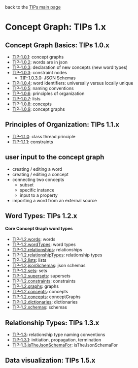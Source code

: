 back to the [TIPs main page](..)

Concept Graph: TIPs 1.x
=====

## Concept Graph Basics: TIPs 1.0.x
- [TIP-1.0.1](basics/conceptGraphs.md): concept graphs
- [TIP-1.0.2](basics/words.md): words are in json
- [TIP-1.0.3](basics/declarations.md): declaration of new concepts (new word types)
- [TIP-1.0.3](): constraint nodes
  - [TIP-1.0.3.0](): JSON Schemas
- [TIP-1.0.4](): word identifiers: universally versus locally unique
- [TIP-1.0.5](): naming conventions
- [TIP-1.0.6](basics/principlesOfOrganization.md): principles of organization
- [TIP-1.0.7](): lists
- [TIP-1.0.8](): concepts
- [TIP-1.0.9](): concept graphs


## Principles of Organization: TIPs 1.1.x
- [TIP-1.1.0](principlesOfOrganization/classThreadPrinciple.md): class thread principle
- [TIP-1.1.1](principlesOfOrganization/constraints.md): constraints

## user input to the concept graph
- creating / editing a word
- creating / editing a concept
- connecting two concepts
  - subset
  - specific instance
  - input to a property
- importing a word from an external source

## Word Types: TIPs 1.2.x
#### Core Concept Graph word types
- [TIP-1.2.words](): words
- [TIP-1.2.wordTypes](): word types
- [TIP-1.2.relationships](): relationships
- [TIP-1.2.relationshipTypes](): relationship types
- [TIP-1.2.lists](): lists
- [TIP-1.2.jsonSchemas](): json schemas
- [TIP-1.2.sets](): sets
- [TIP-1.2.supersets](): supersets
- [TIP-1.2.constraints](): constraints
- [TIP-1.2.graphs](): graphs
- [TIP-1.2.concepts](): concepts
- [TIP-1.2.concepts](): conceptGraphs
- [TIP-1.2.dictionaries](): dictionaries
- [TIP-1.2.schemas](): schemas

## Relationship Types: TIPs 1.3.x
- [TIP-1.3](): relationship type naming conventions
- [TIP-1.3.1](): initiation, propagation, termination
- [TIP-1.3.isTheJsonSchemaFor](): isTheJsonSchemaFor
  
## Data visualization: TIPs 1.5.x
